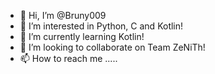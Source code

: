 - 👋 Hi, I’m @Bruny009
- 👀 I’m interested in Python, C and Kotlin!
- 🌱 I’m currently learning Kotlin!
- 💞️ I’m looking to collaborate on Team ZeNiTh!
- 📫 How to reach me .....

<!---
Bruny009/Bruny009 is a ✨ special ✨ repository because its `README.md` (this file) appears on your GitHub profile.
You can click the Preview link to take a look at your changes.
--->
